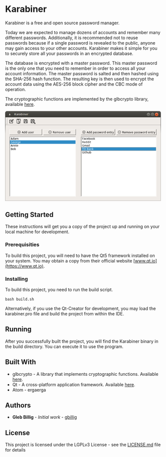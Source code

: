 # Karabiner

Karabiner is a free and open source password manager.

Today we are expected to manage dozens of accounts and remember many different passwords. Additionally, it is recommended not to reuse passwords because if a single password is revealed to the public, anyone may gain access to your other accounts. Karabiner makes it simple for you to securely store all your passwords in an encrypted database.

The database is encrypted with a master password. This master password is the only one that you need to remember in order to access all your account information. The master password is salted and then hashed using the SHA-256 hash function. The resulting key is then used to encrypt the account data using the AES-256 block cipher and the CBC mode of operation.

The cryptographic functions are implemented by the glbcrypto library, available [here](https://github.com/gbillig/glbcrypto). 

![Karabiner main window](https://raw.githubusercontent.com/gbillig/karabiner/master/doc/karabiner.png)

## Getting Started

These instructions will get you a copy of the project up and running on your local machine for development.
### Prerequisities

To build this project, you will need to have the Qt5 framework installed on your system. You may obtain a copy from their official website [www.qt.io](https://www.qt.io).

### Installing

To build this project, you need to run the build script.

```
bash build.sh
```
Alternatively, if you use the Qt-Creator for development, you may load the karabiner.pro file and build the project from within the IDE.

## Running

After you successfully built the project, you will find the Karabiner binary in the build directory. You can execute it to use the program.

## Built With

* glbcrypto - A library that implements cryptographic functions. Available [here](https://github.com/gbillig/glbcrypto).
* Qt - A cross-platform application framework. Available [here](https://www.qt.io).
* Atom - ergaerga

## Authors

* **Gleb Billig** - *Initial work* - [gbillig](https://github.com/gbillig)

## License

This project is licensed under the LGPLv3 License - see the [LICENSE.md](LICENSE.md) file for details
